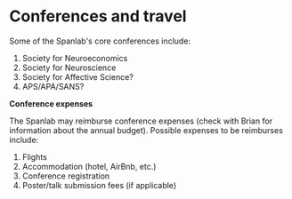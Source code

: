 # Conferences and travel

Some of the Spanlab's core conferences include:

1. Society for Neuroeconomics
2. Society for Neuroscience
3. Society for Affective Science?
4. APS/APA/SANS?

<b> Conference expenses </b>
  
 The Spanlab may reimburse conference expenses (check with Brian for information about the annual budget).  Possible expenses to be reimburses include:
 
 1. Flights
 2. Accommodation (hotel, AirBnb, etc.)
 3. Conference registration
 4. Poster/talk submission fees (if applicable)

